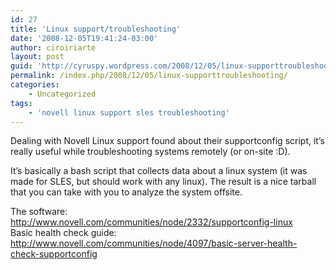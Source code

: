 ```yaml
---
id: 27
title: 'Linux support/troubleshooting'
date: '2008-12-05T19:41:24-03:00'
author: ciroiriarte
layout: post
guid: 'http://cyruspy.wordpress.com/2008/12/05/linux-supporttroubleshooting/'
permalink: /index.php/2008/12/05/linux-supporttroubleshooting/
categories:
    - Uncategorized
tags:
    - 'novell linux support sles troubleshooting'
---
```


Dealing with Novell Linux support found about their supportconfig script, it’s really useful while troubleshooting systems remotely (or on-site :D).

It’s basically a bash script that collects data about a linux system (it was made for SLES, but should work with any linux). The result is a nice tarball that you can take with you to analyze the system offsite.

The software: http://www.novell.com/communities/node/2332/supportconfig-linux  
Basic health check guide: http://www.novell.com/communities/node/4097/basic-server-health-check-supportconfig